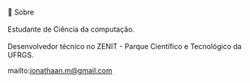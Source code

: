 <br>📝 Sobre<br><br>
Estudante de Ciência da computação.<br><br>
Desenvolvedor técnico no ZENIT - Parque Científico e Tecnológico da UFRGS.

mailto:jonathaan.m@gmail.com
